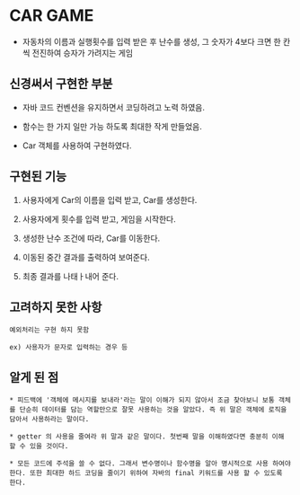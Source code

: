 # CAR GAME

* 자동차의 이름과 실행횟수를 입력 받은 후 난수를 생성, 그 숫자가 4보다 크면 한 칸 씩 전진하여 승자가 가려지는 게임

## 신경써서 구현한 부분

* 자바 코드 컨벤션을 유지하면서 코딩하려고 노력 하였음.

* 함수는 한 가지 일만 가능 하도록 최대한 작게 만들었음.

* Car 객체를 사용하여 구현하였다.

## 구현된 기능 

1. 사용자에게 Car의 이름을 입력 받고, Car를 생성한다.
    
2. 사용자에게 횟수를 입력 받고, 게임을 시작한다.

3. 생성한 난수 조건에 따라, Car를 이동한다.

4. 이동된 중간 결과를 출력하여 보여준다.

5. 최종 결과를 나태ㅏ내어 준다.


## 고려하지 못한 사항 
    예외처리는 구현 하지 못함

    ex) 사용자가 문자로 입력하는 경우 등
    
    
## 알게 된 점
    * 피드백에 '객체에 메시지를 보내라'라는 말이 이해가 되지 않아서 조금 찾아보니 보통 객체를 단순히 데이터를 담는 역할만으로 잘못 사용하는 것을 알았다. 즉 위 말은 객체에 로직을 담아서 사용하라는 말이다.

    * getter 의 사용을 줄여라 위 말과 같은 말이다. 첫번째 말을 이해하였다면 충분히 이해 할 수 있을 것이다.

    * 모든 코드에 주석을 쓸 수 없다. 그래서 변수명이나 함수명을 알아 명시적으로 사용 하여야 한다. 또한 최대한 하드 코딩을 줄이기 위하여 자바의 final 키워드를 사용 할 수 있도록 한다.



